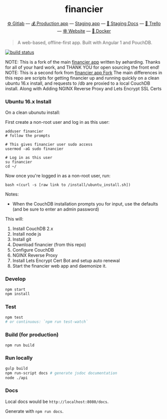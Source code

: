 <h1 align="center">financier</h1>

<p align="center">
  <a href="https://gitlab.com/financier/financier">⚙ Gitlab</a> —
  <a href="https://app.financier.io">💰 Production app</a> —
  <a href="https://staging.financier.io">Staging app</a> —
  <a href="https://staging.financier.io/docs">📗 Staging Docs</a> —
  <a href="https://trello.com/b/bXcFuXrm">📢 Trello</a> —
  <a href="https://financier.io">🕸 Website</a> —
  <a href="https://gitlab.com/financier/financier/container_registry">🐳 Docker</a>
</p>

> A web-based, offline-first app. Built with Angular 1 and PouchDB.

[![build status](https://gitlab.com/financier/financier/badges/master/build.svg)](https://gitlab.com/financier/financier/commits/master)

NOTE: This is a fork of the main <a href="https://gitlab.com/financier/financier">financier app</a> written by aeharding.  Thanks for all of your hard work, and THANK YOU for open sourcing the front end!
NOTE: This is a second fork from <a href="https://gitlab.com/caleb3141/financier/blob/master/README.md">financier app Fork</a>
The main differences in this repo are scripts for getting financier up and running quickly on a clean ubuntu 16.x install, and requests to /db are proxied to a local CouchDB install. Along with Adding NGINX Reverse Proxy and Lets Encrypt SSL Certs

### Ubuntu 16.x Install

On a clean ubunutu install:

First create a non-root user and log in as this user:

```
adduser financier
# follow the prompts

# This gives financier user sudo access
usermod -aG sudo financier

# Log in as this user
su financier
cd ~/
```

Now once you're logged in as a non-root user, run:

```
bash <(curl -s [raw link to /install/ubuntu_install.sh])
```

Notes:
* When the CouchDB installation prompts you for input, use the defaults (and be sure to enter an admin password)

This will:
1. Install CouchDB 2.x
1. Install node js
1. Install git
1. Download financier (from this repo)
1. Configure CouchDB
1. NGINX Reverse Proxy
1. Install Lets Encrypt Cert Bot and setup auto renewal
1. Start the financier web app and daemonize it.


### Develop

```sh
npm start
npm install
```

### Test

```sh
npm test
# or continuous: `npm run test-watch`
```

### Build (for production)

```sh
npm run build
```

### Run locally

```sh
gulp build
npm run-script docs # generate jsdoc documentation
node ./api
```

### Docs

Local docs would be `http://localhost:8080/docs`.

Generate with `npm run docs`.
